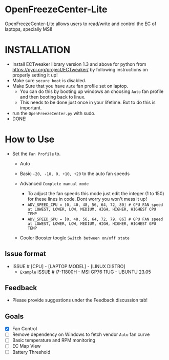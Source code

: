 # OpenFreezeCenter-Lite
OpenFreezeCenter-Lite allows users to read/write and control the EC of laptops, specially MSI!

# INSTALLATION
- Install ECTweaker library version 1.3 and above for python from https://pypi.org/project/ECTweaker/ by following instructions on properly setting it up!
- Make sure ```secure boot``` is disabled.
- Make Sure that you have ```Auto``` fan profile set on laptop.
  - You can do this by booting up windows an choosing ```Auto``` fan profile and then booting back to linux.
  - This needs to be done just once in your lifetime. But to do this is important.
- run the ```OpenFreezeCenter.py``` with sudo.
- DONE!

# How to Use
- Set the ```Fan Profile``` to.
  - Auto
  - Basic ```-20, -10, 0, +10, +20``` to the auto fan speeds
  - Advanced ```Complete manual mode```
    - To adjust the fan speeds this mode just edit the integer (1 to 150) for these lines in code. Dont worry you won't mess it up!
    - ```ADV_SPEED_CPU = [0, 40, 48, 56, 64, 72, 80] # CPU FAN speed at LOWEST, LOWER, LOW, MEDIUM, HIGH, HIGHER, HIGHEST CPU TEMP```
    - ```ADV_SPEED_GPU = [0, 48, 56, 64, 72, 79, 86] # GPU FAN speed at LOWEST, LOWER, LOW, MEDIUM, HIGH, HIGHER, HIGHEST GPU TEMP```

  - Cooler Booster toogle ```Switch between on/off state```

## Issue format
- ISSUE # [CPU] - [LAPTOP MODEL] - [LINUX DISTRO]
  - ```Example``` ISSUE # i7-11800H - MSI GP76 11UG - UBUNTU 23.05

## Feedback
- Please provide suggestions under the Feedback discussion tab!

## Goals
- [X] Fan Control
- [ ] Remove dependency on Windows to fetch vendor ```Auto``` fan curve
- [ ] Basic temperature and RPM monitoring
- [ ] EC Map View
- [ ] Battery Threshold
